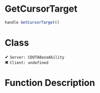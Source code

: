 # GetCursorTarget
```js
handle GetCursorTarget()
```
# Class
✔ `Server: CDOTABaseAbility`  
✖ `Client: undefined`  

# Function Description

